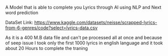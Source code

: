 A Model that is able to complete you Lyrics through AI using NLP and Next word prediction


DataSet Link:
https://www.kaggle.com/datasets/neisse/scrapped-lyrics-from-6-genres/code?select=lyrics-data.csv

As it is a 400 M.B data file and can't pe processed all at once and because of seep issue I took only  the first 1000 lyrics in english language and it took about 20 Hours to complete the traning 